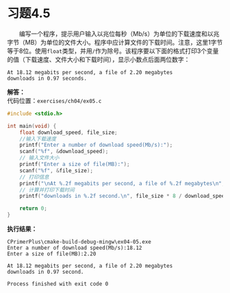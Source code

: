 # 习题4.5

&emsp;&emsp;编写一个程序，提示用户输入以兆位每秒（Mb/s）为单位的下载速度和以兆字节（MB）为单位的文件大小。程序中应计算文件的下载时间。注意，这里1字节等于8位。使用`float`类型，并用`/`作为除号。该程序要以下面的格式打印3个变量的值（下载速度、文件大小和下载时间），显示小数点后面两位数字：
```
At 18.12 megabits per second, a file of 2.20 megabytes
downloads in 0.97 seconds.
```

**解答：**  
代码位置：`exercises/ch04/ex05.c`
```c
#include <stdio.h>

int main(void) {
    float download_speed, file_size;
    //输入下载速度
    printf("Enter a number of download speed(Mb/s):");
    scanf("%f", &download_speed);
    // 输入文件大小
    printf("Enter a size of file(MB):");
    scanf("%f", &file_size);
    // 打印信息
    printf("\nAt %.2f megabits per second, a file of %.2f megabytes\n", download_speed, file_size);
    // 计算并打印下载时间
    printf("downloads in %.2f second.\n", file_size * 8 / download_speed);

    return 0;
}
```

**执行结果：**
```
CPrimerPlus\cmake-build-debug-mingw\ex04-05.exe
Enter a number of download speed(Mb/s):18.12
Enter a size of file(MB):2.20

At 18.12 megabits per second, a file of 2.20 megabytes
downloads in 0.97 second.

Process finished with exit code 0
```

